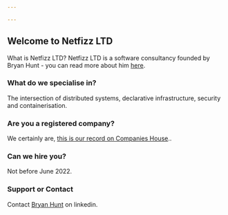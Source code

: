 ```yaml
---

---
```

## Welcome to Netfizz LTD

What is Netfizz LTD? Netfizz LTD is a software consultancy founded by Bryan Hunt - you can read more about him [here](https://uk.linkedin.com/in/bryanhuntwithay).

### What do we specialise in? 

The intersection of distributed systems, declarative infrastructure, security and containerisation.

### Are you a registered company?

We certainly are, [this is our record on Companies House](https://find-and-update.company-information.service.gov.uk/company/NI683005)..

### Can we hire you? 

Not before June 2022.

### Support or Contact

Contact [Bryan Hunt](https://uk.linkedin.com/in/bryanhuntwithay) on linkedin.